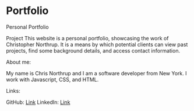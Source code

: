 # Portfolio
Personal Portfolio

Project
This website is a personal portfolio, showcasing the work of Christopher Northrup. It is a means by which potential clients can view past projects, find some background details, and access contact information.

About me:

My name is Chris Northrup and I am a software developer from New York. I work with Javascript, CSS, and HTML. 


Links:

GitHub: [Link](https://github.com/crnorthr)
LinkedIn: [Link](https://www.linkedin.com/in/chris-northrup-a2749182/)
